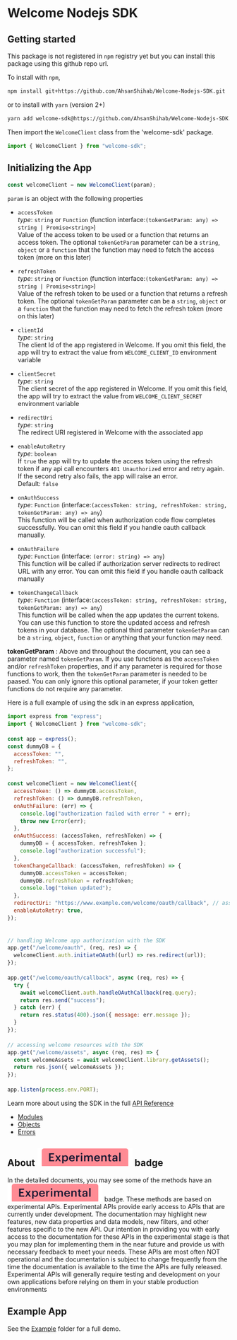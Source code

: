 # Welcome Nodejs SDK

## Getting started

This package is not registered in `npm` registry yet but you can install this package using this github repo url.

To install with `npm`,

```bash
npm install git+https://github.com/AhsanShihab/Welcome-Nodejs-SDK.git
```

or to install with `yarn` (version 2+)

```bash
yarn add welcome-sdk@https://github.com/AhsanShihab/Welcome-Nodejs-SDK.git
```

Then import the `WelcomeClient` class from the 'welcome-sdk' package.

```javascript
import { WelcomeClient } from "welcome-sdk";
```

## Initializing the App

```javascript
const welcomeClient = new WelcomeClient(param);
```

`param` is an object with the following properties

- `accessToken`
  \
   _type_: `string` or `Function` (function interface:`(tokenGetParam: any) => string | Promise<string>`)
  \
   Value of the access token to be used or a function that returns an access token. The optional `tokenGetParam` parameter can be a `string`, `object` or a `function` that the function may need to fetch the access token (more on this later)

- `refreshToken`
  \
  _type_: `string` or `Function` (function interface:`(tokenGetParam: any) => string | Promise<string>`)
  \
  Value of the refresh token to be used or a function that returns a refresh token. The optional `tokenGetParam` parameter can be a `string`, `object` or a `function` that the function may need to fetch the refresh token (more on this later)

- `clientId`
  \
   _type_: `string`
  \
  The client Id of the app registered in Welcome. If you omit this field, the app will try to extract the value from `WELCOME_CLIENT_ID` environment variable

- `clientSecret`
  \
  _type_: `string`
  \
  The client secret of the app registered in Welcome. If you omit this field, the app will try to extract the value from `WELCOME_CLIENT_SECRET` environment variable

- `redirectUri`
  \
  _type_: `string`
  \
  The redirect URI registered in Welcome with the associated app

- `enableAutoRetry`
  \
   _type_: `boolean`
  \
  If `true` the app will try to update the access token using the refresh token if any api call encounters `401 Unauthorized` error and retry again. If the second retry also fails, the app will raise an error.
  \
  Default: `false`

- `onAuthSuccess`
  \
   _type_: `Function` (interface:`(accessToken: string, refreshToken: string, tokenGetParam: any) => any`)
  \
  This function will be called when authorization code flow completes successfully. You can omit this field if you handle oauth callback manually.

- `onAuthFailure`
  \
   _type_: `Function` (interface: `(error: string) => any`)
  \
  This function will be called if authorization server redirects to redirect URL with any error. You can omit this field if you handle oauth callback manually

- `tokenChangeCallback`
  \
   _type_: `Function` (interface:`(accessToken: string, refreshToken: string, tokenGetParam: any) => any`)
  \
  This function will be called when the app updates the current tokens. You can use this function to store the updated access and refresh tokens in your database. The optional third parameter `tokenGetParam` can be a `string`, `object`, `function` or anything that your function may need.

**tokenGetParam** : Above and throughout the document, you can see a parameter named `tokenGetParam`. If you use functions as the `accessToken` and/or `refreshToken` properties, and if any parameter is required for those functions to work, then the `tokenGetParam` parameter is needed to be paased. You can only ignore this optional parameter, if your token getter functions do not require any parameter.

Here is a full example of using the sdk in an express application,

```javascript
import express from "express";
import { WelcomeClient } from "welcome-sdk";

const app = express();
const dummyDB = {
  accessToken: "",
  refreshToken: "",
};

const welcomeClient = new WelcomeClient({
  accessToken: () => dummyDB.accessToken,
  refreshToken: () => dummyDB.refreshToken,
  onAuthFailure: (err) => {
    console.log("authorization failed with error " + err);
    throw new Error(err);
  },
  onAuthSuccess: (accessToken, refreshToken) => {
    dummyDB = { accessToken, refreshToken };
    console.log("authorization successful");
  },
  tokenChangeCallback: (accessToken, refreshToken) => {
    dummyDB.accessToken = accessToken;
    dummyDB.refreshToken = refreshToken;
    console.log("token updated");
  },
  redirectUri: "https://www.example.com/welcome/oauth/callback", // assuming, the server is hosted on www.example.com
  enableAutoRetry: true,
});


// handling Welcome app authorization with the SDK
app.get("/welcome/oauth", (req, res) => {
  welcomeClient.auth.initiateOAuth((url) => res.redirect(url));
});

app.get("/welcome/oauth/callback", async (req, res) => {
  try {
    await welcomeClient.auth.handleOAuthCallback(req.query);
    return res.send("success");
  } catch (err) {
    return res.status(400).json({ message: err.message });
  }
});

// accessing welcome resources with the SDK
app.get("/welcome/assets", async (req, res) => {
  const welcomeAssets = await welcomeClient.library.getAssets();
  return res.json({ welcomeAssets });
});

app.listen(process.env.PORT);
```

Learn more about using the SDK in the full [API Reference](./docs)

- [Modules](docs/modules/README.md)
- [Objects](docs/objects/README.md)
- [Errors](docs/errors/README.md)

## About <img src="docs/experimental-badge.svg" alt="experimental-badge" /> badge

In the detailed documents, you may see some of the methods have an <img src="docs/experimental-badge.svg" alt="experimental-badge" /> badge. These methods are based on experimental APIs. Experimental APIs provide early access to APIs that are currently under development. The documentation may highlight new features, new data properties and data models, new filters, and other features specific to the new API. Our intention in providing you with early access to the documentation for these APIs in the experimental stage is that you may plan for implementing them in the near future and provide us with necessary feedback to meet your needs. These APIs are most often NOT operational and the documentation is subject to change frequently from the time the documentation is available to the time the APIs are fully released. Experimental APIs will generally require testing and development on your own applications before relying on them in your stable production environments


## Example App

See the [Example](./Example/) folder for a full demo.
